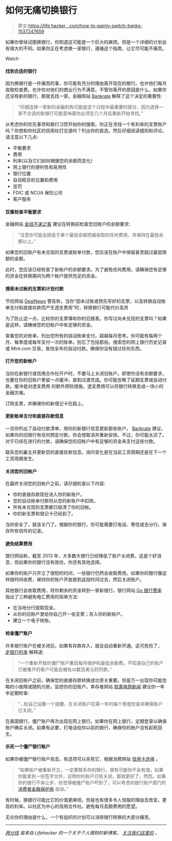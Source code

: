 # 如何无痛切换银行

> 原文:[https://life hacker . com/how-to-painly-switch-banks-1537247659](https://lifehacker.com/how-to-painlessly-switch-banks-1537247659)

如果你曾经试图换银行，你知道这可能是一个巨大的麻烦。但是一个详细的计划会有很大的不同。如果你正在考虑换一家银行，遵循这个指南，让它尽可能不痛苦。

Watch

#### 找到合适的银行

因为换银行是一件痛苦的事，你可能有充分的理由离开现在的银行。也许他们每月收取检查费。也许你对他们的商业行为不满意。不管你离开的原因是什么，如果你还没有新的银行，那就去找一家。金融网站 [Bankrate](http://www.bankrate.com/finance/checking/moving-checking-account-new-bank-1.aspx) 解释了这个决定的重要性:

> “仔细选择一家新的金融机构可能是这个过程中最重要的部分，因为选择一家不合适的新银行可能意味着你必须在几个月后重新开始寻找。”

从考虑你的优先事项和银行习惯开始你的搜索。你正在寻找一个有利率的支票账户吗？你想和你社区的信用社打交道吗？列出你的首选，然后仔细阅读细则和评论。请注意以下几点:

*   平衡要求
*   费用
*   利率(以及它们如何根据您的余额而变化)
*   网上银行的便利性和易用性
*   银行位置
*   自动柜员机位置和费用
*   惩罚
*   FDIC 或 NCUA 保险公司
*   客户服务

#### 双重检查平衡要求

金融网站 [金钱不速之客](http://www.moneycrashers.com/how-to-switch-banks-accounts-change/) 建议在转换前检查您旧账户的余额要求:

> “注意你可能会因低于某个最低余额而被收取的任何费用，并保持在最低余额以上。”

如果您的旧账户有未兑现的支票或账单付款，您应该在账户中保留甚至超过最低限额的金额。

此时，您应该已经检查了新帐户的余额要求。为了避免任何费用，请确保您有足够的资金在转换期间为两个帐户提供充足的资金。

#### 搜索未过帐的支票和计划付款

节俭网站 [DealNews](http://dealnews.com/features/Common-Money-Saving-Mistakes-That-Can-Cost-Big-Bucks/600131.html) 警告称，当你“因未过账或预先写好的支票，以及转换自动账单支付和直接存款而产生透支费用”时，转换银行可能代价高昂

为了防止这一点，比较你的支票簿和你的旧报表。你写过尚未兑现的支票吗？如果是这样，请确保您的旧帐户中有足够的资金。

查看您的对账单，列出您所有的自动账单支付。超越每月思考。你可能有每两个月、每季度或每年支付一次的账单。别忘了包括那些。搜索您的网上银行历史记录或 Mint.com 交易，查找全年的自动付款。确保你没有错过任何东西。

#### 打开您的新帐户

当你在新银行或信用合作社开户时，不要马上关闭旧账户。即使你没有余额要求，也要在你的旧账户里留一点缓冲，直到过渡完成。你可能忽略了延期支票或自动付款。缓冲是对透支费用 的额外预防措施，透支费用可以将银行转换变成一场小的金融灾难。

订购支票，并确保你的新借记卡在路上。

#### 更新账单支付和直接存款信息

一旦你列出了自动付款清单，用你的新银行信息更新那些账户。 [Bankrate](http://www.bankrate.com/finance/checking/moving-checking-account-new-bank-1.aspx) 建议，如果你的旧银行有任何预定付款，你会想取消并重新安排。不过，你可能太迟了。对于已经在进行的付款，请确保您的旧帐户中有足够的资金来支付这些付款。

联系您的雇主并更新您的直接存款信息。询问变化是在当前工资周期还是在下一个工资周期发生。

#### 关闭您的旧帐户

在最终关闭您的旧帐户之前，请仔细检查以下内容:

*   你的直接存款现在进入你的新账户。
*   您的自动账单付款将从您的新账户中扣除。
*   所有未兑现的支票都已结清了你的旧帐。
*   你的新支票和借记卡已经到了。

当你安全了，就该关门了。根据你的银行，你可能需要打电话、寄信或去分行。保存所有信件的记录。

#### 避免结算费用

银行网站称，截至 2013 年，大多数大银行已经降低了账户关闭费。这是个好消息，但如果你的银行没有效仿，你还有其他选择。

如果你的账户只开立了很短的时间，一些银行仍然会收取费用。如果你的银行像这样按时间收费，保持你的账户开放直到这段时间过去，然后关闭账户。

其他银行会收取费用，将你剩余的资金转到一家新银行。银行网站 [Go 银行费率](http://www.gobankingrates.com/banking/how-close-checking-account-free/) 指出了三种避免电汇费用的简单方法:

*   在当地分行提取现金。
*   从你的旧账户里给你自己开一张支票；存入你的新账户。
*   建立一个电子转账。

#### 检查僵尸账户

许多银行账户在被关闭后，如果有存款存入，就会自动重新开通。这可危险了， [走银行利率](http://www.gobankingrates.com/banking/how-close-checking-account-free/) 解释道:

> “一个重新开放的僵尸账户重启每月维护和最低余额费。不知道自己的账户已被重开的客户可能会被处以数百美元的罚款。”

在关闭旧账户之前，确保您的直接存款转换成功至关重要。但是万一出现你可能忽略的小故障或随机付款，监控你的旧账户。幸存者网站 [脱离电网新闻](http://www.offthegridnews.com/) 建议你一年中定期检查:

> "...给自己设置一个提醒，在关闭账户后第一年的每个季度检查并确保账户已关闭。”

在美国银行，僵尸账户再次出现在网上银行。如果你在网上银行，定期登录以确保账户确实关闭。如果有必要，打电话给你以前的银行，确保你的账户没有起死回生。

#### 杀死一个僵尸银行账户

如果你被僵尸银行账户攻击，有选项可以杀死它，根据消费网站 [信用卡选择](http://creditcardselect.com/how-to-prevent-zombie-bank-accounts-from-chewing-away-at-your-finances/) 。

> “如果账户被重新开立，一定要联系你的银行。很有可能你不会有错。如果你能拿到一份签字文件，证明你的账户已经关闭，那就更好了。然而，如果你的银行不肯让步，你觉得被僵尸账户吓到了，可以考虑向银行账户部门的 [消费者金融保护局](http://www.consumerfinance.gov/complaint/) 投诉。”

有时候，换银行可能比它的价值更麻烦。但是也有很多令人信服的理由去改变。更高的利率。以社区为中心的信用合作社。避免每月高额费用的愿望。

无论你的理由是什么，一个有组织的计划可以消除银行转换的大部分痛苦。

* * *

[*两分钱*](http://twocents.lifehacker.com) *是来自 Lifehacker 的一个关于个人理财的新博客。* [*关注我们这里的*](https://twitter.com/TwoCentsLH) *。*